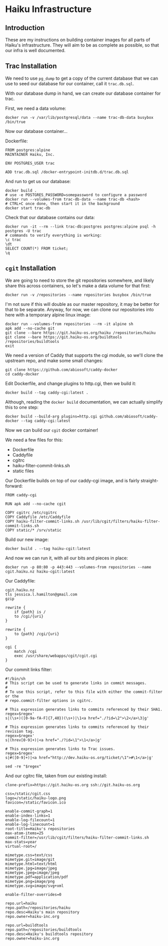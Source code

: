 Haiku Infrastructure
====================

Introduction
------------

These are my instructions on building container images for all parts of Haiku's
infrastructure. They will aim to be as complete as possible, so that our
infra is well documented.

Trac Installation
-----------------

We need to use `pg_dump` to get a copy of the current database that we can use
to seed our database for our container, call it `trac.db.sql`.

With our database dump in hand, we can create our database container for trac.

First, we need a data volume:
```
docker run -v /var/lib/postgresql/data --name trac-db-data busybox /bin/true
```

Now our database container...

Dockerfile:
```
FROM postgres:alpine
MAINTAINER Haiku, Inc.

ENV POSTGRES_USER trac

ADD trac.db.sql /docker-entrypoint-initdb.d/trac.db.sql
```

And run to get us our database:
```
docker build .
# use -e POSTGRES_PASSWORD=somepassword to configure a password
docker run --volumes-from trac-db-data --name trac-db <hash>
# CTRL+C once done, then start it in the background
docker start trac-db
```

Check that our database contains our data:
```
docker run -it --rm --link trac-db:postgres postgres:alpine psql -h postgres -U trac
# commands to verify everything is working:
\c trac
\dt
SELECT COUNT(*) FROM ticket;
\q
```

`cgit` Installation
-------------------

We are going to need to store the git repositories somewhere, and likely
share this across containers, so let's make a data volume for that first:
```
docker run -v /repositories --name repositories busybox /bin/true
```

I'm not sure if this will double as our master repository, it may be better
for that to be separate. Anyway, for now, we can clone our repositories
into here with a temporary alpine linux image:
```
docker run --volumes-from repositories --rm -it alpine sh
apk add --no-cache git
git clone --bare https://git.haiku-os.org/haiku /repositories/haiku
git clone --bare https://git.haiku-os.org/buildtools /repositories/buildtools
exit
```

We need a version of Caddy that supports the cgi module, so we'll clone the
upstream repo, and make some small changes:
```
git clone https://github.com/abiosoft/caddy-docker
cd caddy-docker
```

Edit Dockerfile, and change plugins to http.cgi, then we build it:
```
docker build --tag caddy-cgi:latest .
```

Although, reading the `docker build` documentation, we can actually simplify
this to one step:
```
docker build --build-arg plugins=http.cgi github.com/abiosoft/caddy-docker --tag caddy-cgi:latest
```

Now we can build our `cgit` docker container!

We need a few files for this:
- Dockerfile
- Caddyfile
- cgitrc
- haiku-filter-commit-links.sh
- static files

Our Dockerfile builds on top of our caddy-cgi image, and is fairly
straight-forward:
```
FROM caddy-cgi

RUN apk add --no-cache cgit

COPY cgitrc /etc/cgitrc
COPY Caddyfile /etc/Caddyfile
COPY haiku-filter-commit-links.sh /usr/lib/cgit/filters/haiku-filter-commit-links.sh
COPY static/* /srv/static
```

Build our new image:
```
docker build . --tag haiku-cgit:latest
```

And now we can run it, with all our bits and pieces in place:
```
docker run -p 80:80 -p 443:443 --volumes-from repositories --name cgit.haiku.nz haiku-cgit:latest
```

Our Caddyfile:
```
cgit.haiku.nz
tls jessica.l.hamilton@gmail.com
gzip

rewrite {
	if {path} is /
	to /cgi/{uri}
}

rewrite {
	to {path} /cgi/{uri}
}

cgi {
	match /cgi
	exec /usr/share/webapps/cgit/cgit.cgi
}
```

Our commit links filter:
```
#!/bin/sh
# This script can be used to generate links in commit messages.
#
# To use this script, refer to this file with either the commit-filter or the
# repo.commit-filter options in cgitrc.

# This expression generates links to commits referenced by their SHA1.
regex=$regex'
s|(\s+)([0-9a-fA-F]{7,40})(\s+)|\1<a href="./?id=\2">\2</a>\3|g'

# This expression generates links to commits referenced by their revision tag.
regex=$regex'
s|(hrev[0-9]+)|<a href="./?id=\1">\1</a>|g'

# This expression generates links to Trac issues.
regex=$regex'
s|#([0-9]+)|<a href="http://dev.haiku-os.org/ticket/\1">#\1</a>|g'

sed -re "$regex"
```

And our cgitrc file, taken from our existing install:
```
clone-prefix=https://git.haiku-os.org ssh://git.haiku-os.org

css=/static/cgit.css
logo=/static/haiku-logo.png
favicon=/static/favicon.ico

enable-commit-graph=1
enable-index-links=1
enable-log-filecount=1
enable-log-linecount=1
root-title=Haiku's repositories
max-atom-items=25
commit-filter=/usr/lib/cgit/filters/haiku-filter-commit-links.sh
max-stats=year
virtual-root=/

mimetype.css=text/css
mimetype.git=image/git
mimetype.html=text/html
mimetype.jpg=image/jpeg
mimetype.jpeg=image/jpeg
mimetype.pdf=application/pdf
mimetype.png=image/png
mimetype.svg=image/svg+xml

enable-filter-overrides=0

repo.url=haiku
repo.path=/repositories/haiku
repo.desc=Haiku's main repository
repo.owner=haiku-inc.org

repo.url=buildtools
repo.path=/repositories/buildtools
repo.desc=Haiku's buildtools repository
repo.owner=haiku-inc.org
```
